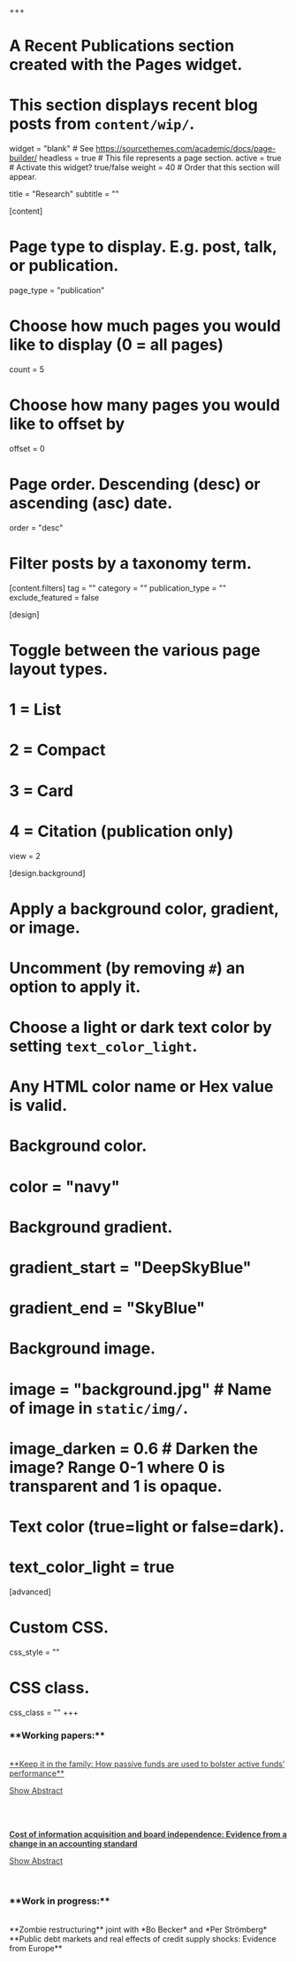 +++
# A Recent Publications section created with the Pages widget.
# This section displays recent blog posts from `content/wip/`.

widget = "blank"  # See https://sourcethemes.com/academic/docs/page-builder/
headless = true  # This file represents a page section.
active = true # Activate this widget? true/false
weight = 40  # Order that this section will appear.

title = "Research"
subtitle = ""

[content]

  # Page type to display. E.g. post, talk, or publication.
  page_type = "publication"

  # Choose how much pages you would like to display (0 = all pages)
  count = 5

  # Choose how many pages you would like to offset by
  offset = 0

  # Page order. Descending (desc) or ascending (asc) date.
  order = "desc"

  # Filter posts by a taxonomy term.
  [content.filters]
    tag = ""
    category = ""
    publication_type = ""
    exclude_featured = false

[design]
  # Toggle between the various page layout types.
  #   1 = List
  #   2 = Compact
  #   3 = Card
  #   4 = Citation (publication only)
  view = 2

[design.background]
  # Apply a background color, gradient, or image.
  #   Uncomment (by removing `#`) an option to apply it.
  #   Choose a light or dark text color by setting `text_color_light`.
  #   Any HTML color name or Hex value is valid.

  # Background color.
  # color = "navy"

  # Background gradient.
  # gradient_start = "DeepSkyBlue"
  # gradient_end = "SkyBlue"

  # Background image.
  # image = "background.jpg"  # Name of image in `static/img/`.
  # image_darken = 0.6  # Darken the image? Range 0-1 where 0 is transparent and 1 is opaque.

  # Text color (true=light or false=dark).
  # text_color_light = true  

[advanced]
 # Custom CSS. 
 css_style = ""

 # CSS class.
 css_class = ""
+++

<script>
function toggle() {
  var a = document.getElementById("ab");
  var t = document.getElementById("text");
  if (a.innerHTML === "<u>Show Abstract</u>") {
    a.innerHTML = "<u>Hide Abstract</u>";
    t.style.display = "block";
  } else {
    a.innerHTML = "<u>Show Abstract</u>";
    t.style.display = "none";
  }
}
</script>

<script>
function toggle1() {
  var a = document.getElementById("ab1");
  var t = document.getElementById("text1");
  if (a.innerHTML === "<u>Show Abstract</u>") {
    a.innerHTML = "<u>Hide Abstract</u>";
    t.style.display = "block";
  } else {
    a.innerHTML = "<u>Show Abstract</u>";
    t.style.display = "none";
  }
}
</script>

<h3>**Working papers:**</h3>
<br>
<a href="https://www.dropbox.com/s/zuk5td3hwh12gk0/Alberto_JMP.pdf?dl=0" onmouseover="" style="color: #353535;cursor: pointer;" target="_new"> **Keep it in the family: How passive funds are used to bolster active funds’ performance**</a> &nbsp; 

<a  onmouseover="" style="color: #353535;cursor: pointer;" onclick="toggle()" id="ab"><u>Show Abstract</u></a>

<div id="text" style="display:none">The same fund family may sponsor both passive and active funds. Due to the funds’ different fee structures and flow sensitivity to performance, this may create conflicts of interest at the fund family level. Using portfolio firms’ mergers and acquisitions as a laboratory, I show that fund
families actively take measures to improve the performance of their active funds by using their passive funds. When the family’s active funds have a large stake in the acquirer, the passive fund owners of the target are less likely to support takeover deals that benefit target shareholders. At the deal level, I do not find evidence that takeover premia are affected by passive funds’ voting. Consistent with family profit motives driving fund performance, I observe differences in the flow to performance sensitivity between active and passive funds. The evidence suggests that fund families may take measures to boost their active funds’ performance at the expense of their passive funds.</div>
<br>

<br>

<a href="https://papers.ssrn.com/sol3/papers.cfm?abstract_id=3559505" onmouseover="" style="color: #353535;cursor: pointer;" target="_new"> **Cost of information acquisition and board independence: Evidence from a change in an accounting standard**</a>

<a  onmouseover="" style="color: #353535;cursor: pointer;" onclick="toggle1()" id="ab1"><u>Show Abstract</u></a>

<div id="text1" style="display:none">Independent directors are valuable because they do not suffer from the agency costs that afflict executive directors. Independent directors also operate at an informational disadvantage compared with executive directors, which makes it hard for them to carry out their duties of advising and monitoring, and thus affects their value. I test the impact of the cost of information acquisition on board structure by exploiting a change in an accounting standard that forced US public firms to be more transparent about their operations. Analysts’ forecasts subsequently became more precise and less dispersed for the firms more affected, suggesting that the cost of information acquisition has decreased. Consistent with independent directors’ greater value, I document an increase in appointed independent directors. Cross-sectional tests suggest that independent directors are more valuable because of their improved monitoring capacity, as opposed to their advising capacity. Robustness tests using alternative data sources do not confirm the findings. Implications are discussed.</div>

<br> 

<h3>**Work in progress:**</h3>
<br>
**Zombie restructuring** joint with *Bo Becker* and *Per Strömberg*
<br>
**Public debt markets and real effects of credit supply shocks: Evidence from Europe**